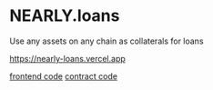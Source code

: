 # NEARLY.loans

Use any assets on any chain as collaterals for loans

https://nearly-loans.vercel.app

[frontend code](nearly-loans-frontend.md)
[contract code](nearly-loans-contract.md)